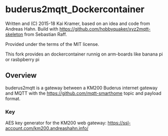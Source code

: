 # buderus2mqtt_Dockercontainer

Written and (C) 2015-18 Kai Kramer, based on an idea and code from Andreas Hahn.
Build with https://github.com/hobbyquaker/xyz2mqtt-skeleton from Sebastian Raff.

Provided under the terms of the MIT license.

This fork provides an dockercontainer runnig on arm-boards like banana pi or rasbpberry pi

## Overview

buderus2mqtt is a gateway between a KM200 Buderus internet gateway and MQTT
with the  https://github.com/mqtt-smarthome topic and payload format.

### Key

AES key generator for the KM200 web gateway:  https://ssl-account.com/km200.andreashahn.info/
